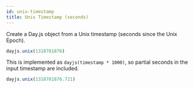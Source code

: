 ```yaml
---
id: unix-timestamp
title: Unix Timestamp (seconds)
---
```


Create a Day.js object from a Unix timestamp (seconds since the Unix Epoch).

```js
dayjs.unix(1318781876)
```

This is implemented as `dayjs(timestamp * 1000)`, so partial seconds in the input timestamp are included.

```js
dayjs.unix(1318781876.721)
```
